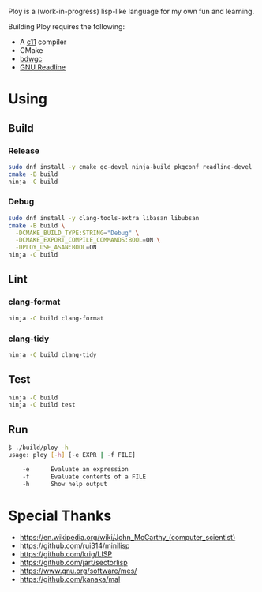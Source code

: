 Ploy is a (work-in-progress) lisp-like language for my own fun and learning.

Building Ploy requires the following:

- A [c11] compiler
- CMake
- [bdwgc]
- [GNU Readline][readline]

[bdwgc]: https://github.com/ivmai/bdwgc
[c11]: https://en.wikipedia.org/wiki/C11_(C_standard_revision)
[cmake]: https://mesonbuild.com/
[readline]: https://git.savannah.gnu.org/cgit/readline.git

# Using

## Build

### Release

```sh
sudo dnf install -y cmake gc-devel ninja-build pkgconf readline-devel
cmake -B build
ninja -C build
```

### Debug

```sh
sudo dnf install -y clang-tools-extra libasan libubsan
cmake -B build \
  -DCMAKE_BUILD_TYPE:STRING="Debug" \
  -DCMAKE_EXPORT_COMPILE_COMMANDS:BOOL=ON \
  -DPLOY_USE_ASAN:BOOL=ON
ninja -C build
```

## Lint

### clang-format

```sh
ninja -C build clang-format
```

### clang-tidy

```sh
ninja -C build clang-tidy
```

## Test

```sh
ninja -C build
ninja -C build test
```

## Run

```sh
$ ./build/ploy -h
usage: ploy [-h] [-e EXPR | -f FILE]

    -e      Evaluate an expression
    -f      Evaluate contents of a FILE
    -h      Show help output
```

# Special Thanks

- https://en.wikipedia.org/wiki/John_McCarthy_(computer_scientist)
- https://github.com/rui314/minilisp
- https://github.com/krig/LISP
- https://github.com/jart/sectorlisp
- https://www.gnu.org/software/mes/
- https://github.com/kanaka/mal
